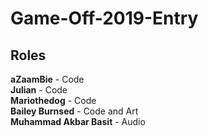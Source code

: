 # Game-Off-2019-Entry
## Roles
**aZaamBie** - Code\
**Julian** - Code\
**Mariothedog** - Code\
**Bailey Burnsed** - Code and Art\
**Muhammad Akbar Basit** - Audio
